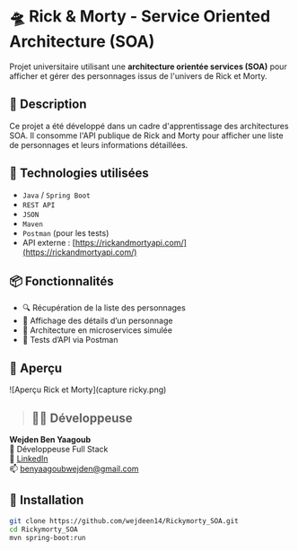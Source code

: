 # 🛸 Rick & Morty - Service Oriented Architecture (SOA)

Projet universitaire utilisant une **architecture orientée services (SOA)** pour afficher et gérer des personnages issus de l'univers de Rick et Morty.

## 📌 Description

Ce projet a été développé dans un cadre d'apprentissage des architectures SOA. Il consomme l'API publique de Rick and Morty pour afficher une liste de personnages et leurs informations détaillées.

## 🧰 Technologies utilisées

- `Java` / `Spring Boot`
- `REST API`
- `JSON`
- `Maven`
- `Postman` (pour les tests)
- API externe : [https://rickandmortyapi.com/](https://rickandmortyapi.com/)

## 📦 Fonctionnalités

- 🔍 Récupération de la liste des personnages
- 👤 Affichage des détails d’un personnage
- 🔁 Architecture en microservices simulée
- 🧪 Tests d’API via Postman

## 📸 Aperçu
![Aperçu Rick et Morty](capture ricky.png)


> ## 🙋‍♀️ Développeuse

**Wejden Ben Yaagoub**  
📍 Développeuse Full Stack  
🔗 [LinkedIn](https://www.linkedin.com/in/wejdenbenyaagoub/)  
📫 [benyaagoubwejden@gmail.com](mailto:benyaagoubwejden@gmail.com)


## 🚀 Installation

```bash
git clone https://github.com/wejdeen14/Rickymorty_SOA.git
cd Rickymorty_SOA
mvn spring-boot:run
